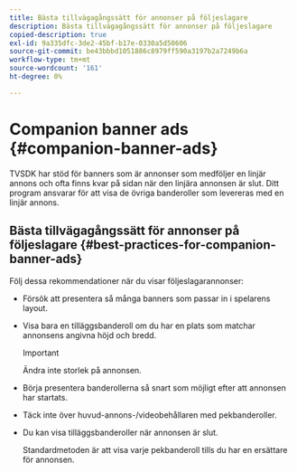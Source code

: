 ```yaml
---
title: Bästa tillvägagångssätt för annonser på följeslagare
description: Bästa tillvägagångssätt för annonser på följeslagare
copied-description: true
exl-id: 9a335dfc-3de2-45bf-b17e-0330a5d50606
source-git-commit: be43bbbd1051886c8979ff590a3197b2a7249b6a
workflow-type: tm+mt
source-wordcount: '161'
ht-degree: 0%

---
```


# Companion banner ads {#companion-banner-ads}

TVSDK har stöd för banners som är annonser som medföljer en linjär annons och ofta finns kvar på sidan när den linjära annonsen är slut. Ditt program ansvarar för att visa de övriga banderoller som levereras med en linjär annons.

## Bästa tillvägagångssätt för annonser på följeslagare {#best-practices-for-companion-banner-ads}

Följ dessa rekommendationer när du visar följeslagarannonser:

* Försök att presentera så många banners som passar in i spelarens layout.
* Visa bara en tilläggsbanderoll om du har en plats som matchar annonsens angivna höjd och bredd.

   >[!IMPORTANT]
   >
   >Ändra inte storlek på annonsen.

* Börja presentera banderollerna så snart som möjligt efter att annonsen har startats.
* Täck inte över huvud-annons-/videobehållaren med pekbanderoller.
* Du kan visa tilläggsbanderoller när annonsen är slut.

   Standardmetoden är att visa varje pekbanderoll tills du har en ersättare för annonsen.
